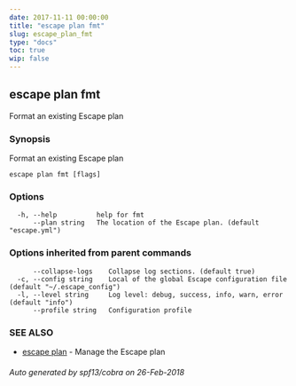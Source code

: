 ```yaml
---
date: 2017-11-11 00:00:00
title: "escape plan fmt"
slug: escape_plan_fmt
type: "docs"
toc: true
wip: false
---
```

## escape plan fmt

Format an existing Escape plan

### Synopsis


Format an existing Escape plan

```
escape plan fmt [flags]
```

### Options

```
  -h, --help          help for fmt
      --plan string   The location of the Escape plan. (default "escape.yml")
```

### Options inherited from parent commands

```
      --collapse-logs    Collapse log sections. (default true)
  -c, --config string    Local of the global Escape configuration file (default "~/.escape_config")
  -l, --level string     Log level: debug, success, info, warn, error (default "info")
      --profile string   Configuration profile
```

### SEE ALSO
* [escape plan](../escape_plan/)	 - Manage the Escape plan

###### Auto generated by spf13/cobra on 26-Feb-2018
